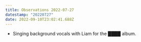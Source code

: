 ```yaml
---
title: Observations 2022-07-27
datestamp: "20220727"
date: 2022-09-10T23:02:41.688Z
---
```

- Singing background vocals with Liam for the ████ album.